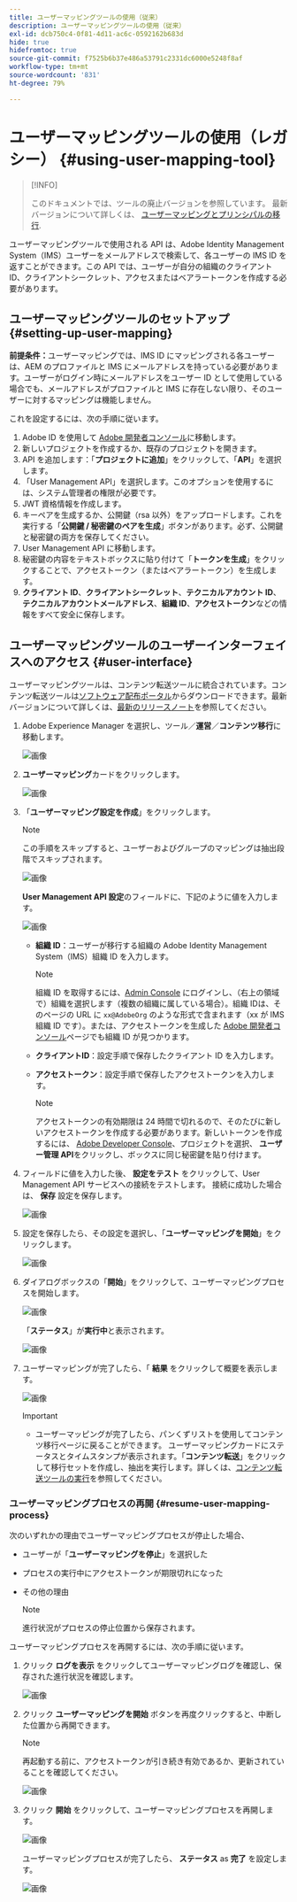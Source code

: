 ```yaml
---
title: ユーザーマッピングツールの使用（従来）
description: ユーザーマッピングツールの使用（従来）
exl-id: dcb750c4-0f81-4d11-ac6c-0592162b683d
hide: true
hidefromtoc: true
source-git-commit: f7525b6b37e486a53791c2331dc6000e5248f8af
workflow-type: tm+mt
source-wordcount: '831'
ht-degree: 79%

---
```


# ユーザーマッピングツールの使用（レガシー） {#using-user-mapping-tool}

>[!INFO]
>
>このドキュメントでは、ツールの廃止バージョンを参照しています。 最新バージョンについて詳しくは、 [ユーザーマッピングとプリンシパルの移行](/help/journey-migration/content-transfer-tool/using-content-transfer-tool/user-mapping-and-migration.md).

ユーザーマッピングツールで使用される API は、Adobe Identity Management System（IMS）ユーザーをメールアドレスで検索して、各ユーザーの IMS ID を返すことができます。この API では、ユーザーが自分の組織のクライアント ID、クライアントシークレット、アクセスまたはベアラートークンを作成する必要があります。

## ユーザーマッピングツールのセットアップ {#setting-up-user-mapping}

**前提条件：**&#x200B;ユーザーマッピングでは、IMS ID にマッピングされる各ユーザーは、AEM のプロファイルと IMS にメールアドレスを持っている必要があります。ユーザーがログイン時にメールアドレスをユーザー ID として使用している場合でも、メールアドレスがプロファイルと IMS に存在しない限り、そのユーザーに対するマッピングは機能しません。

これを設定するには、次の手順に従います。

1. Adobe ID を使用して [Adobe 開発者コンソール](https://console.adobe.io)に移動します。
1. 新しいプロジェクトを作成するか、既存のプロジェクトを開きます。
1. API を追加します：「**プロジェクトに追加**」をクリックして、「**API**」を選択します。
1. 「User Management API」を選択します。このオプションを使用するには、システム管理者の権限が必要です。
1. JWT 資格情報を作成します。
1. キーペアを生成するか、公開鍵（rsa 以外）をアップロードします。これを実行する「**公開鍵 / 秘密鍵のペアを生成**」ボタンがあります。必ず、公開鍵と秘密鍵の両方を保存してください。
1. User Management API に移動します。
1. 秘密鍵の内容をテキストボックスに貼り付けて「**トークンを生成**」をクリックすることで、アクセストークン（またはベアラートークン）を生成します。
1. **クライアント ID**、**クライアントシークレット**、**テクニカルアカウント ID**、**テクニカルアカウントメールアドレス**、**組織 ID**、**アクセストークン**&#x200B;などの情報をすべて安全に保存します。

## ユーザーマッピングツールのユーザーインターフェイスへのアクセス {#user-interface}

ユーザーマッピングツールは、コンテンツ転送ツールに統合されています。コンテンツ転送ツールは[ソフトウェア配布ポータル](https://experience.adobe.com/#/downloads/content/software-distribution/en/aemcloud.html)からダウンロードできます。最新バージョンについて詳しくは、[最新のリリースノート](/help/release-notes/release-notes-cloud/release-notes-current.md)を参照してください。

1. Adobe Experience Manager を選択し、ツール／**運営**／**コンテンツ移行**&#x200B;に移動します。

   ![画像](/help/journey-migration/content-transfer-tool/assets-user-mapping/user-mapping-access1.png)

1. **ユーザーマッピング**&#x200B;カードをクリックします。

   ![画像](/help/journey-migration/content-transfer-tool/assets-user-mapping/user-mapping-access2.png)

1. 「**ユーザーマッピング設定を作成**」をクリックします。

   >[!NOTE]
   >この手順をスキップすると、ユーザーおよびグループのマッピングは抽出段階でスキップされます。

   ![画像](/help/journey-migration/content-transfer-tool/assets-user-mapping/user-mapping-access5.png)

   **User Management API 設定**&#x200B;のフィールドに、下記のように値を入力します。

   ![画像](/help/journey-migration/content-transfer-tool/assets-user-mapping/user-mapping-access3.png)


   * **組織 ID**：ユーザーが移行する組織の Adobe Identity Management System（IMS）組織 ID を入力します。

     >[!NOTE]
     >組織 ID を取得するには、[Admin Console](https://adminconsole.adobe.com/) にログインし、（右上の領域で）組織を選択します（複数の組織に属している場合）。組織 IDは、そのページの URL に `xx@AdobeOrg` のような形式で含まれます（xx が IMS 組織 ID です）。または、アクセストークンを生成した [Adobe 開発者コンソール](https://console.adobe.io)ページでも組織 ID が見つかります。

   * **クライアントID**：設定手順で保存したクライアント ID を入力します。

   * **アクセストークン**：設定手順で保存したアクセストークンを入力します。

     >[!NOTE]
     >アクセストークンの有効期限は 24 時間で切れるので、そのたびに新しいアクセストークンを作成する必要があります。新しいトークンを作成するには、 [Adobe Developer Console](https://console.adobe.io)、プロジェクトを選択、 **ユーザー管理 API**&#x200B;をクリックし、ボックスに同じ秘密鍵を貼り付けます。

1. フィールドに値を入力した後、 **設定をテスト** をクリックして、User Management API サービスへの接続をテストします。 接続に成功した場合は、 **保存** 設定を保存します。

   ![画像](/help/journey-migration/content-transfer-tool/assets-user-mapping/user-mapping-access4.png)

1. 設定を保存したら、その設定を選択し、「**ユーザーマッピングを開始**」をクリックします。

   ![画像](/help/journey-migration/content-transfer-tool/assets-user-mapping/user-mapping-landing4.png)

1. ダイアログボックスの「**開始**」をクリックして、ユーザーマッピングプロセスを開始します。

   ![画像](/help/journey-migration/content-transfer-tool/assets-user-mapping/resume-user-mapping3.png)

   「**ステータス**」が&#x200B;**実行中**&#x200B;と表示されます。

   ![画像](/help/journey-migration/content-transfer-tool/assets-user-mapping/user-mapping-start1.png)


1. ユーザーマッピングが完了したら、「 **結果** をクリックして概要を表示します。

   ![画像](/help/journey-migration/content-transfer-tool/assets-user-mapping/user-mapping-landing5.png)

   >[!IMPORTANT]
   >* ユーザーマッピングが完了したら、パンくずリストを使用してコンテンツ移行ページに戻ることができます。 ユーザーマッピングカードにステータスとタイムスタンプが表示されます。「**コンテンツ転送**」をクリックして移行セットを作成し、抽出を実行します。詳しくは、[コンテンツ転送ツールの実行](https://experienceleague.adobe.com/docs/experience-manager-cloud-service/moving/cloud-migration/content-transfer-tool/using-content-transfer-tool.html?lang=ja#running-tool)を参照してください。

### ユーザーマッピングプロセスの再開 {#resume-user-mapping-process}

次のいずれかの理由でユーザーマッピングプロセスが停止した場合、

* ユーザーが「**ユーザーマッピングを停止**」を選択した
* プロセスの実行中にアクセストークンが期限切れになった
* その他の理由

  >[!NOTE]
  >進行状況がプロセスの停止位置から保存されます。

ユーザーマッピングプロセスを再開するには、次の手順に従います。

1. クリック **ログを表示** をクリックしてユーザーマッピングログを確認し、保存された進行状況を確認します。

   ![画像](/help/journey-migration/content-transfer-tool/assets-user-mapping/resume-user-mapping1.png)

1. クリック **ユーザーマッピングを開始** ボタンを再度クリックすると、中断した位置から再開できます。

   >[!NOTE]
   >再起動する前に、アクセストークンが引き続き有効であるか、更新されていることを確認してください。

   ![画像](/help/journey-migration/content-transfer-tool/assets-user-mapping/resume-user-mapping2.png)

1. クリック **開始** をクリックして、ユーザーマッピングプロセスを再開します。

   ![画像](/help/journey-migration/content-transfer-tool/assets-user-mapping/resume-user-mapping3.png)

   ユーザーマッピングプロセスが完了したら、 **ステータス** as **完了** を設定します。

   ![画像](/help/journey-migration/content-transfer-tool/assets-user-mapping/resume-user-mapping4.png)
